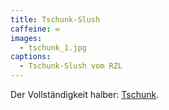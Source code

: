 ```yaml
---
title: Tschunk-Slush
caffeine: ∞
images:
  - tschunk_1.jpg
captions:
  - Tschunk-Slush vom RZL
---
```


Der Vollständigkeit halber: [Tschunk](https://duckduckgo.com/?q=tschunk).
